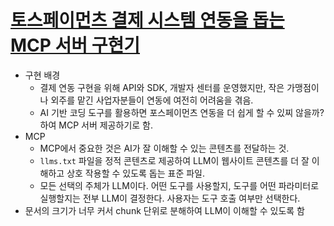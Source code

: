 # [토스페이먼츠 결제 시스템 연동을 돕는 MCP 서버 구현기](https://toss.tech/article/tosspayments-mcp)

- 구현 배경
  - 결제 연동 구현을 위해 API와 SDK, 개발자 센터를 운영했지만, 작은 가맹점이나 외주를 맡긴 사업자분들이 연동에 여전히 어려움을 겪음.
  - AI 기반 코딩 도구를 활용하면 포스페이먼츠 연동을 더 쉽게 할 수 있찌 않을까?하여 MCP 서버 제공하기로 함.
- MCP
  - MCP에서 중요한 것은 AI가 잘 이해할 수 있는 콘텐츠를 전달하는 것.
  - `llms.txt` 파일을 정적 콘텐츠로 제공하여 LLM이 웹사이트 콘텐츠를 더 잘 이해하고 상호 작용할 수 있도록 돕는 표준 파일.
  - 모든 선택의 주체가 LLM이다. 어떤 도구를 사용할지, 도구를 어떤 파라미터로 실행할지는 전부 LLM이 결정한다. 사용자는 도구 호출 여부만 선택한다.
- 문서의 크기가 너무 커서 chunk 단위로 분해하여 LLM이 이해할 수 있도록 함
